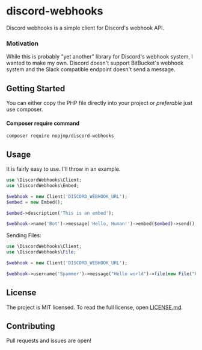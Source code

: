 # discord-webhooks

Discord webhooks is a simple client for Discord's webhook API.

### Motivation

While this is probably "yet another" library for Discord's webhook system, I wanted to make my own. Discord doesn't support BitBucket's webhook system and the Slack compatible endpoint doesn't send a message.

## Getting Started

You can either copy the PHP file directly into your project or _preferable_ just use composer.

#### Composer require command
`composer require nopjmp/discord-webhooks`

## Usage

It is fairly easy to use. I'll throw in an example.

```php
use \DiscordWebhooks\Client;
use \DiscordWebhooks\Embed;

$webhook = new Client('DISCORD_WEBHOOK_URL');
$embed = new Embed();

$embed->description('This is an embed');

$webhook->name('Bot')->message('Hello, Human!')->embed($embed)->send();
```

Sending Files:
```php
use \DiscordWebhooks\Client;
use \DiscordWebhooks\File;

$webhook = new Client('DISCORD_WEBHOOK_URL');

$webhook->username('Spammer')->message("Hello world")->file(new File("FILE URL (NOT ABSOLUTE)", "FILE NAME OF YOUR DREAMS"))->send();


```
## License

The project is MIT licensed. To read the full license, open [LICENSE.md](LICENSE.md).

## Contributing

Pull requests and issues are open!
